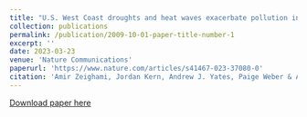 ```yaml
---
title: "U.S. West Coast droughts and heat waves exacerbate pollution inequality and can evade emission control policies"
collection: publications
permalink: /publication/2009-10-01-paper-title-number-1
excerpt: ''
date: 2023-03-23
venue: 'Nature Communications'
paperurl: 'https://www.nature.com/articles/s41467-023-37080-0'
citation: 'Amir Zeighami, Jordan Kern, Andrew J. Yates, Paige Weber & August A. Bruno . (2023). &quot U.S. West Coast droughts and heat waves exacerbate pollution inequality and can evade emission control policies.&quot; <i>Nature </i>. 1415 (2023) .'
---
```



[Download paper here](https://www.nature.com/articles/s41467-023-37080-0)
